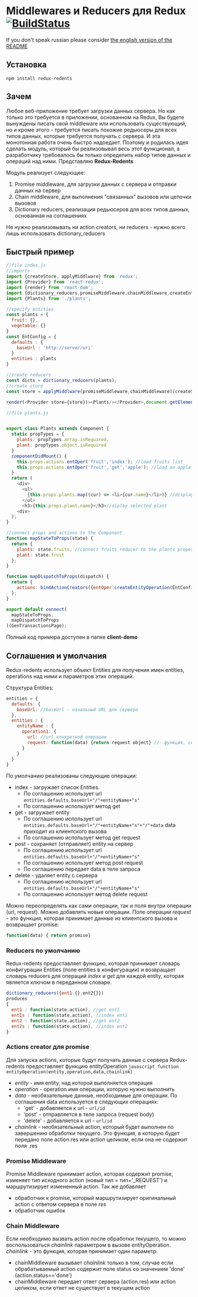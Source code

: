 # Middlewares и Reducers для Redux [![BuildStatus](https://travis-ci.org/kneradovsky/redents.svg?branch=master)](https://travis-ci.org/kneradovsky/redents)

If you don't speak russian please consider [the english version of the README](README-Eng.md)

## Установка

```shell
npm install redux-redents
```

## Зачем
Любое веб-приложение требует загрузки данных сервера. Но как только это требуется в приложении, основанном на Redux, Вы будете вынуждены писать свой middleware или использовать существующий, но и кроме этого - требуется писать похожие редьюсеры для всех типов данных, которые требуется получать с сервера. И эта монотонная работа очень быстро надоедает. Поэтому и родилась идея сделать модуль, который бы реализовывал весь этот функционал, а разработчику требовалось бы только определить набор типов данных и операций над ними. Представляю __Redux-Redents__

Модуль реализует следующее:
1. Promise middleware, для загрузки данных с сервера и отправки данных на сервер
2. Chain middleware, для выполнения "связанных" вызовов или цепочки вызовов
3. Dictionary reducers, реализация редьюсеров для всех типов данных, основанная на соглашениях

Не нужно реализовывать ни action creators, ни reducers - нужно всего лишь использовать dictionary_reducers

## Быстрый пример
```javascript
//file index.js
//imports
import {createStore, applyMiddlware} from 'redux';
import {Provider} from 'react-redux';
import {render} from 'react-dom';
import {dictionary_reducers,promiseMiddleware,chainMiddleware,createEntityOperation} from 'redux-redents';
import {Plants} from './plants';

//specify entities
const plants = {
  fruit: {},
  vegetable: {}
}
const EntConfig = {
  defaults : {
    baseUrl : 'http://server/uri'
  }
  entities : plants
}

//create reducers
const dicts = dictionary_reducers(plants);
//create store
const store = applyMiddlware(promiseMiddleware,chainMiddleware)(createStore)(dicts);

render(<Provider store={store})><Plants/></Provider>,document.getElemenentById('app'));

//file plants.js


export class Plants extends Component {
  static propTypes = {
    plants: propTypes.array.isRequired,
    plant: propTypes.object.isRequired
  }
  componentDidMount() {
    this.props.actions.entOper('fruit','index'); //load fruits list
    this.props.actions.entOper('fruit','get','apple'); //load an apple
  }
  return (
    <div>
      <ul>
        {this.props.plants.map((cur) => <li>{cur.name}</li>)} //display list of the plants
      </ul>
      <h3>{this.props.plant.name}</h3>//diplay selected plant
    <div>
  );
}

//connect props and actions to the Component
function mapStateToProps(state) {
  return {
    plants: state.fruits, //connect fruits reducer to the plants property
    plant: state.fruit
  };
}

function mapDispatchToProps(dispatch) {
  return {
    actions: bindActionCreators({entOper:createEntityOperation(EntConfig)}, dispatch) //binds actions.entOper to the call of the entityOperation function
  };
}

export default connect(
  mapStateToProps,
  mapDispatchToProps
)(GenTransactionsPage);
```

Полный код примера доступен в  папке __client-demo__


## Соглашения и умолчания
Redux-redents использует объект Entities для получения имен entities, operations над ними и параметров этих операций.

Структура Entities:
```javascript
entities = {
  defaults: {
    baseUrl: //baseUrl - начальный URL для сервера
  },
  entities : {
    entityName : {
      operation1: {
        url: //url конкретной операции
        request: function(data) {return request object} //- функция, создающая promise для выполнения текущей операции
      }
    }
  }
}
```
По умолчанию реализованы следующие операции:
* index - загружает список Entities.
  * По соглашению использует url ``` entities.defaults.baseUrl+"/"+entityName+"s" ```
  * По соглашению использует метод get
* get - загружает entity
  * По соглашению использует url ``` entities.defaults.baseUrl+"/"+entityName+"s"+"/"+data ```
  data приходит из клиентского вызова
  * По соглашению использует метод get request
* post - сохраняет (отправляет) entity на сервер
  * По соглашению использует url ``` entities.defaults.baseUrl+"/"+entityName+"s" ```
  * По соглашению использует метод post request
  * По соглашению передает data в теле запроса
* delete - удаляет entity с сервера
  * По соглашению использует url ``` entities.defaults.baseUrl+"/"+entityName+"s" ```
  * По соглашению использует метод delete request

Можно переопределять как сами операции, так и поля внутри операции (url, request). Можно добавлять новые операции.
  Поле операции _request_ - это функция, которая принимает данные из клиентского вызова и возвращает promise:
  ```javascript
  function(data) { return promise}
  ```

  ### Reducers по умолчанию
  Redux-redents предоставляет функцию, которая принимает словарь конфигурации Entities (поле entities в конфигурации)  и возвращает словарь reducers для операций _index_ и _get_ для каждой entity, которая является ключом в переданном словаре.

  ```javascript
  dictionary_reducers({ent1:{},ent2{}})
  produces
  {
    ent1 : function(state,action), //get ent1
    ent1s : function(state,action), //index ent1
    ent2 : function(state,action), //get ent2
    ent2s : function(state,action), //index ent2
  }
  ```

  ### Actions creator для promise
  Для запуска actions, которые будут получать данные с сервера Redux-redents предоставляет функцию entityOperation
  ```javascript function entityOperation(entity,operation,data,chainlink) ```
  * _entity_ - имя entity, над которой выполняется операция
  * _operation_ - operation имя операции, которую нужно выполнить
  * _data_ - необязательные данные, необходимые для операции. По соглашения data используется в следующих операциях:
    *	'get' - добавляется к url - `url/id`
    *	'post' - отправляется в теле запроса (request body)
    *	'delete' - добавляется к url - `url/id`
  * _chainlink_ - необязательный action, который будет выполнен по завершению обработки текущего. Это функция, в которую будет передано поле action.res или action целиком, если она не содержит поля .res

  ### Promise Middleware
  Promise Middleware принимает action, которая содержит promise, изменяет тип исходного action (новый тип = тип+'_REQUEST') и маршрутизирует измененный action. Так же добавляет
  * обработчик к promise, который маршрутизирует оригинальный action с ответом сервера в поле _res_
  * обработчик ошибок


  ### Chain Middleware
  Если необходимо вызвать action после обработки текущего, то можно воспользоваться _chainlink_ параметром в вызове entityOperation. _chainlink_ - это функция, которая принимает один параметр.
  * chainMiddleware вызывает _chainlink_ только в том, случае если обрабатываемый action содержит поле status со значением 'done' (action.status=='done')
  * chainMiddleware передает ответ сервера (action.res) или action целиком, если ответ не существует в текущем action
